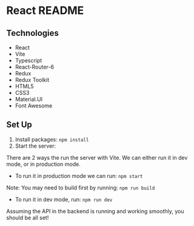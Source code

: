 # React README

## Technologies
- React
- Vite
- Typescript
- React-Router-6
- Redux
- Redux Toolkit
- HTML5
- CSS3
- Material.UI
- Font Awesome


## Set Up

1. Install packages: `npm install`
2. Start the server:

There are 2 ways the run the server with Vite. We can either run it in dev mode, or in production mode.
- To run it in production mode we can run: `npm start`

Note: You may need to build first by running: `npm run build`

- To run it in dev mode, run: `npm run dev`

Assuming the API in the backend is running and working smoothly, you should be all set!
